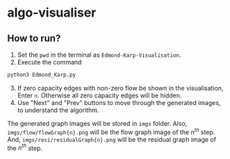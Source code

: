 # algo-visualiser

## How to run?
1. Set the ```pwd``` in the terminal as ```Edmond-Karp-Visualisation```.
2. Execute the command
  ```zsh
  python3 Edmond_Karp.py
  ```
3. If zero capacity edges with non-zero flow be shown in the visualisation, Enter ```n```. Otherwise all zero capacity edges will be hidden.
4. Use "Next" and "Prev" buttons to move through the generated images, to understand the algorithm.

The generated graph images will be stored in ```imgs``` folder. Also, ```imgs/flow/flowGraph{n}.png``` will be the flow graph image of the $n^{th}$ step. And, ```imgs/resi/residualGraph{n}.png``` will be the residual graph image of the $n^{th}$ step.
